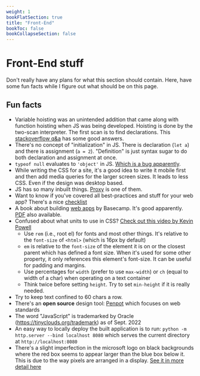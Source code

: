 ```yaml
---
weight: 1
bookFlatSection: true
title: "Front-End"
bookToc: false
bookCollapseSection: false
---
```


# Front-End stuff
Don't really have any plans for what this section should contain.
Here, have some fun facts while I figure out what should be on this page.

## Fun facts
* Variable hoisting was an unintended addition that came along with function hoisting when JS was
being developed. Hoisting is done by the two-scan interpreter. The first scan is to find declarations.
This [stackoverflow q&a](https://stackoverflow.com/questions/15005098/why-does-javascript-hoist-variables) has some good answers.
* There's no concept of "initialization" in JS.
There is declaration (`let a`) and there is assignment (`a = 2`).
"Definition" is just syntax sugar to do both declaration and assignment at once.
* `typeof null` evaluates to `'object'` in JS. [Which is a bug apparently](http://crockford.com/javascript/remedial.html).
* While writing the CSS for a site, it's a good idea to write it mobile first and then add
media queries for the larger screen sizes. It leads to less CSS. Even if the design was desktop based.
* JS has so many inbuilt things. [Proxy](https://developer.mozilla.org/en-US/docs/Web/JavaScript/Reference/Global_Objects/Proxy) is one of them.
* Want to know if you've covered all best-practices and stuff for your web app?
There's a nice [checklist](https://frontendchecklist.io)
* A book about building [web apps](https://basecamp.com/gettingreal) by Basecamp. It's good apparently.
[PDF](https://basecamp.com/gettingreal/getting-real.pdf) also available.
* Confused about what units to use in CSS? [Check out this video by Kevin Powell](https://www.youtube.com/watch?v=N5wpD9Ov_To)
    * Use `rem` (i.e., root el) for fonts and most other things. It's relative to the `font-size` of `<html>` (which is 16px by default)
    * `em` is relative to the `font-size` of the element it is on or the closest parent which has defined a font size. When it's used for some other property, it only references this element's font-size. It can be useful for padding and margins.
    * Use percentages for `width` (prefer to use `max-width`) or `ch` (equal to width of a char) when operating on a text container
    * Think twice before setting `height`. Try to set `min-height` if it is really needed.
* Try to keep text confined to 60 chars a row.
* There's an **open source** design tool: [Penpot](https://penpot.app) which focuses on web standards
* The word "JavaScript" is trademarked by Oracle (https://tinyclouds.org/trademark) as of Sept. 2022
* An easy way to locally deploy the built application is to run: `python -m http.server --bind localhost 8080` which serves the current directory at `http://localhost:8080`
* There's a slight imperfection in the microsoft logo on black backgrounds
where the red box seems to appear larger than the blue box below it. This is due to the way pixels
are arranged in a display. [See it in more detail here](https://www.avforums.com/threads/anyone-else-have-an-offset-blue-and-red-square-on-the-microsoft-logo-of-office-2019.2310709/)